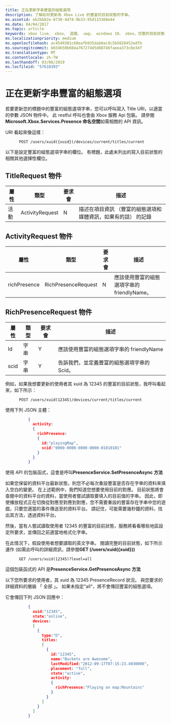 ```yaml
---
title: 正在更新字串豐富的組態選項
description: 了解如何更新為 Xbox Live 的豐富的目前狀態的字串。
ms.assetid: eb2bb82e-8730-4d74-9b33-95d133360e44
ms.date: 04/04/2017
ms.topic: article
keywords: xbox live、 xbox、 遊戲、 uwp、 windows 10、 xbox，完整的目前狀態
ms.localizationpriority: medium
ms.openlocfilehash: ac4549301c60eafb935dab0ac9c5b5028452edfb
ms.sourcegitcommit: b034650b684a767274d5d88746faeea373c8e34f
ms.translationtype: MT
ms.contentlocale: zh-TW
ms.lasthandoff: 03/06/2019
ms.locfileid: "57610393"
---
```

# <a name="rich-presence-updating-strings"></a>正在更新字串豐富的組態選項

若要更新您的標題中的豐富的組態選項字串，您可以呼叫寫入 Title URI，以適當的參數 JSON 物件中。 此 restful 呼叫也會由 Xbox 服務 Api 包裝。 請參閱**Microsoft.Xbox.Services.Presence 命名空間**如需相關的 API 資訊。

URI 看起來像這樣：

          POST /users/xuid({xuid})/devices/current/titles/current

以下是設定豐富的組態選項字串的欄位。 有標題，此處未列出的寫入目前狀態的相關其他選擇性欄位。

## <a name="titlerequest-object"></a>TitleRequest 物件

屬性 | 類型 | 要求會 | 描述
---|---|---|---
活動|ActivityRequest|N|描述在項目資訊 （豐富的組態選項和媒體資訊，如果有的話） 的記錄

## <a name="activityrequest-object"></a>ActivityRequest 物件

屬性 | 類型 | 要求會 | 描述
---|---|---|---
richPresence|RichPresenceRequest|N|應該使用豐富的組態選項字串的 friendlyName。

## <a name="richpresencerequest-object"></a>RichPresenceRequest 物件

屬性 | 類型 | 要求會 | 描述
---|---|---|---
Id|字串|Y|應該使用豐富的組態選項字串的 friendlyName
scid|字串|Y|告訴我們，並定義豐富的組態選項字串的 Scid。

例如，如果我想要更新的使用者其 xuid 為 12345 的豐富的目前狀態，我呼叫看起來，如下所示：

          POST /users/xuid(12345)/devices/current/titles/current


使用下列 JSON 主體：

```json
          {
            activity:
            {
              richPresence:
              {
                id:"playingMap",
                scid:"0000-0000-0000-0000-01010101"
              }
            }
          }
```

使用 API 的包裝函式，這會是呼叫**PresenceService.SetPresenceAsync 方法**

如果您保留的資料平台最新狀態，則您不必每次重設豐富是否存在字串的資料來填入空白的變更。 在上述範例中，我們知道您想要使用目前的對應。 目前狀態將會查閱中的資料平台的資料，當使用者嘗試讀取要填入的目前值的字串。 因此，即使播放程式正在切換從對應至對應到對應，您不需要重設的豐富存在字串中您的遊戲，只要您適當的事件傳送至的資料平台。 請記住，可能需要幾秒鐘的資料，找出其方法，透過資料平台。

然後，當有人嘗試讀取使用者 12345 的豐富的目前狀態，服務將看看哪些地區設定所要求，並傳回之前適當地格式化字串。

在此情況下，假設使用者想要讀取的英文字串。 閱讀完整的目前狀態，如下所示運作 (如需此呼叫的詳細資訊，請參閱**GET (/users/xuid({xuid}))**

          GET /users/xuid(12345)?level=all

這個包裝函式的 API 是**PresenceService.GetPresenceAsync 方法**

以下您所要求的使用者，其 xuid 為 12345 PresenceRecord 狀況。 與您要求的詳細資料的層級 「 全部 」。 如果未指定"all"，將不會傳回豐富的組態選項。

它會傳回下列 JSON 回應中：

```json
          {
            xuid:"12345",
            state:"online",
            devices:
            [
              {
                type:"D",
                titles:
                [
                  {
                    id:"12345",
                    name:"Buckets are Awesome",
                    lastModified:"2012-09-17T07:15:23.4930000",
                    placement: "full",
                    state:"active",
                    activity:
                    {
                      richPresence:"Playing on map:Mountains"
                    }
                  }
                ]
              }
            ]
          }
```
